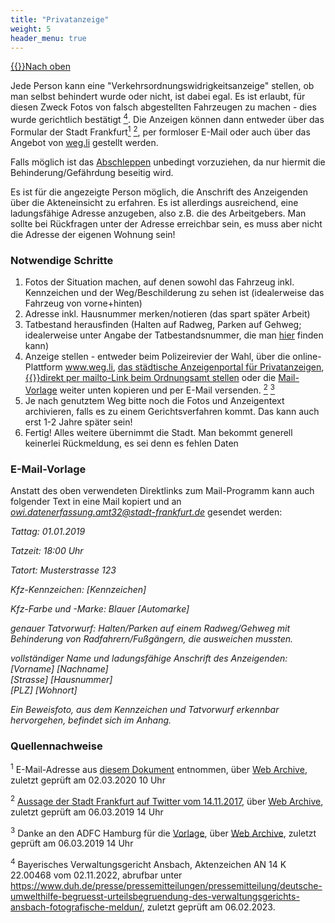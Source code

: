 ```yaml
---
title: "Privatanzeige"
weight: 5
header_menu: true
---
```

[{{<icon class="fa fa-arrow-circle-o-up">}}Nach oben](#top)

Jede Person kann eine "Verkehrsordnungswidrigkeitsanzeige" stellen, ob man selbst behindert wurde oder nicht, ist dabei egal. Es ist erlaubt, für diesen Zweck Fotos von falsch abgestellten Fahrzeugen zu machen - dies wurde gerichtlich bestätigt [<sup>4</sup>](#privatanzeige_quellen_4). Die Anzeigen können dann entweder über das Formular der Stadt Frankfurt[<sup>1</sup>](#privatanzeige_quellen_1) [<sup>2</sup>](#privatanzeige_quellen_2), per formloser E-Mail oder auch über das Angebot von [weg.li](https://www.weg.li/) gestellt werden. 

Falls möglich ist das [Abschleppen](#abschleppen) unbedingt vorzuziehen, da nur hiermit die Behinderung/Gefährdung beseitig wird.

Es ist für die angezeigte Person möglich, die Anschrift des Anzeigenden über die Akteneinsicht zu erfahren. Es ist allerdings ausreichend, eine ladungsfähige Adresse anzugeben, also z.B. die des Arbeitgebers. Man sollte bei Rückfragen unter der Adresse erreichbar sein, es muss aber nicht die Adresse der eigenen Wohnung sein!

### Notwendige Schritte

1.  Fotos der Situation machen, auf denen sowohl das Fahrzeug inkl. Kennzeichen und der Weg/Beschilderung zu sehen ist (idealerweise das Fahrzeug von vorne+hinten)
2.  Adresse inkl. Hausnummer merken/notieren (das spart später Arbeit)
3.  Tatbestand herausfinden (Halten auf Radweg, Parken auf Gehweg; idealerweise unter Angabe der Tatbestandsnummer, die man [hier](https://www.kba.de/DE/Themen/ZentraleRegister/FAER/BT_KAT_OWI/btkat_node.html) finden kann)
4.  Anzeige stellen - entweder beim  Polizeirevier der Wahl, über die online-Plattform www.weg.li, <a href="https://portal-civ.ekom21.de/civ.public/start.html?oe=00.00.FF.OrdA&mode=cc&cc_key=AnzeigeOwi">das städtische Anzeigenportal für Privatanzeigen</a>, [{{<icon class="fa fa-envelope">}}direkt per mailto-Link beim Ordnungsamt stellen](mailto:owi.datenerfassung.amt32@stadt-frankfurt.de?Subject=Anzeige%20einer%20Verkehrsordnungswidrigkeit&Body=Tattag%3A%20[DD.MM.YYYY]%0A%0ATatzeit%3A%20[HH:MM]%0A%0ATatort%3A%20[Strasse]%20[Hausnummer]%0A%0AKfz-Kennzeichen%3A%20[Kennzeichen]%0A%0AKfz-Farbe%20und%20-Marke%3A%20[Farbe]%20[Automarke]%0A%0AGenauer%20Tatvorwurf%3A%20Halten/Parken%20auf%20einem%20Radweg/Gehweg%20mit%20Behinderung%20von%20Radfahrern/Fußgängern,%20die%20ausweichen%20mussten.%0A%0AVollständiger%20Name%20und%20Anschrift%20des%20Anzeigenden%3A%0A[Vorname]%20[Nachname]%0A[Strasse]%20[Hausnummer]%0A[PLZ]%20[Wohnort]%0A%0AEin%20Beweisfoto%2C%20aus%20dem%20Kennzeichen%20und%20Tatvorwurf%20erkennbar%20hervorgehen%2C%20befindet%20sich%20im%20Anhang.) oder die [Mail-Vorlage](#mail_vorlage) weiter unten kopieren und per E-Mail versenden. [<sup>2</sup>](#privatanzeige_quellen_2) [<sup>3</sup>](#privatanzeige_quellen_3)
5.  Je nach genutztem Weg bitte noch die Fotos und Anzeigentext archivieren, falls es zu einem Gerichtsverfahren kommt. Das kann auch erst 1-2 Jahre später sein!
6.  Fertig! Alles weitere übernimmt die Stadt. Man bekommt generell keinerlei Rückmeldung, es sei denn es fehlen Daten

### E-Mail-Vorlage

Anstatt des oben verwendeten Direktlinks zum Mail-Programm kann auch folgender Text in eine Mail kopiert und an *owi.datenerfassung.amt32@stadt-frankfurt.de* gesendet werden:

*Tattag: 01.01.2019*

*Tatzeit: 18:00 Uhr*

*Tatort: Musterstrasse 123*

*Kfz-Kennzeichen: [Kennzeichen]*

*Kfz-Farbe und -Marke: Blauer [Automarke]*

*genauer Tatvorwurf: Halten/Parken auf einem Radweg/Gehweg mit Behinderung von Radfahrern/Fußgängern, die ausweichen mussten.*

*vollständiger Name und ladungsfähige Anschrift des Anzeigenden:*  
*[Vorname] [Nachname]*  
*[Strasse] [Hausnummer]*  
*[PLZ] [Wohnort]*  

*Ein Beweisfoto, aus dem Kennzeichen und Tatvorwurf erkennbar hervorgehen, befindet sich im Anhang.*

### Quellennachweise

<sup id="privatanzeige_quellen_1">1</sup> E-Mail-Adresse aus [diesem Dokument](https://frankfurt.de/-/media/frankfurtde/service-und-rathaus/verwaltung/aemter-und-institutionen/ordnungsamt/bussgeldstelle/pdf/32in15_verkehrsowi_anzeige_mit_merkblatt_stand_20170217.ashx) entnommen, über [Web Archive](https://web.archive.org/web/*/https://frankfurt.de/-/media/frankfurtde/service-und-rathaus/verwaltung/aemter-und-institutionen/ordnungsamt/bussgeldstelle/pdf/32in15_verkehrsowi_anzeige_mit_merkblatt_stand_20170217.ashx), zuletzt geprüft am 02.03.2020 10 Uhr

<sup id="privatanzeige_quellen_2">2</sup> [Aussage der Stadt Frankfurt auf Twitter vom 14.11.2017](https://twitter.com/Stadt_FFM/status/930424805014278144), über [Web Archive](https://web.archive.org/web/*/https://twitter.com/Stadt_FFM/status/930424805014278144), zuletzt geprüft am 06.03.2019 14 Uhr

<sup id="privatanzeige_quellen_3">3</sup> Danke an den ADFC Hamburg für die [Vorlage](https://hamburg.adfc.de/verkehr/maengelmelder/falschparker/), über [Web Archive](https://web.archive.org/web/*/https://hamburg.adfc.de/verkehr/maengelmelder/falschparker/), zuletzt geprüft am 06.03.2019 14 Uhr
  
<sup id="privatanzeige_quellen_4">4</sup> Bayerisches Verwaltungsgericht Ansbach, Aktenzeichen AN 14 K 22.00468 vom 02.11.2022, abrufbar unter https://www.duh.de/presse/pressemitteilungen/pressemitteilung/deutsche-umwelthilfe-begruesst-urteilsbegruendung-des-verwaltungsgerichts-ansbach-fotografische-meldun/, zuletzt geprüft am 06.02.2023.
